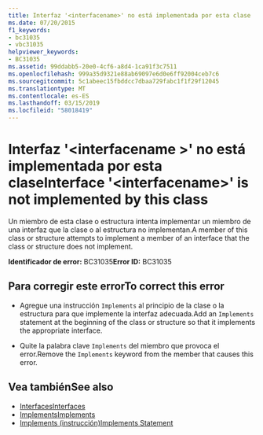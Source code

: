 ```yaml
---
title: Interfaz '<interfacename>' no está implementada por esta clase
ms.date: 07/20/2015
f1_keywords:
- bc31035
- vbc31035
helpviewer_keywords:
- BC31035
ms.assetid: 99ddabb5-20e0-4cf6-a8d4-1ca91f3c7511
ms.openlocfilehash: 999a35d9321e88ab69097e6d0e6ff92004ceb7c6
ms.sourcegitcommit: 5c1abeec15fbddcc7dbaa729fabc1f1f29f12045
ms.translationtype: MT
ms.contentlocale: es-ES
ms.lasthandoff: 03/15/2019
ms.locfileid: "58018419"
---
```

# <a name="interface-interfacename-is-not-implemented-by-this-class"></a><span data-ttu-id="79478-102">Interfaz '\<interfacename >' no está implementada por esta clase</span><span class="sxs-lookup"><span data-stu-id="79478-102">Interface '\<interfacename>' is not implemented by this class</span></span>
<span data-ttu-id="79478-103">Un miembro de esta clase o estructura intenta implementar un miembro de una interfaz que la clase o al estructura no implementan.</span><span class="sxs-lookup"><span data-stu-id="79478-103">A member of this class or structure attempts to implement a member of an interface that the class or structure does not implement.</span></span>  
  
 <span data-ttu-id="79478-104">**Identificador de error:** BC31035</span><span class="sxs-lookup"><span data-stu-id="79478-104">**Error ID:** BC31035</span></span>  
  
## <a name="to-correct-this-error"></a><span data-ttu-id="79478-105">Para corregir este error</span><span class="sxs-lookup"><span data-stu-id="79478-105">To correct this error</span></span>  
  
-   <span data-ttu-id="79478-106">Agregue una instrucción `Implements` al principio de la clase o la estructura para que implemente la interfaz adecuada.</span><span class="sxs-lookup"><span data-stu-id="79478-106">Add an `Implements` statement at the beginning of the class or structure so that it implements the appropriate interface.</span></span>  
  
-   <span data-ttu-id="79478-107">Quite la palabra clave `Implements` del miembro que provoca el error.</span><span class="sxs-lookup"><span data-stu-id="79478-107">Remove the `Implements` keyword from the member that causes this error.</span></span>  
  
## <a name="see-also"></a><span data-ttu-id="79478-108">Vea también</span><span class="sxs-lookup"><span data-stu-id="79478-108">See also</span></span>

- [<span data-ttu-id="79478-109">Interfaces</span><span class="sxs-lookup"><span data-stu-id="79478-109">Interfaces</span></span>](../../visual-basic/programming-guide/language-features/interfaces/index.md)
- [<span data-ttu-id="79478-110">Implements</span><span class="sxs-lookup"><span data-stu-id="79478-110">Implements</span></span>](../../visual-basic/language-reference/statements/implements-clause.md)
- [<span data-ttu-id="79478-111">Implements (instrucción)</span><span class="sxs-lookup"><span data-stu-id="79478-111">Implements Statement</span></span>](../../visual-basic/language-reference/statements/implements-statement.md)
